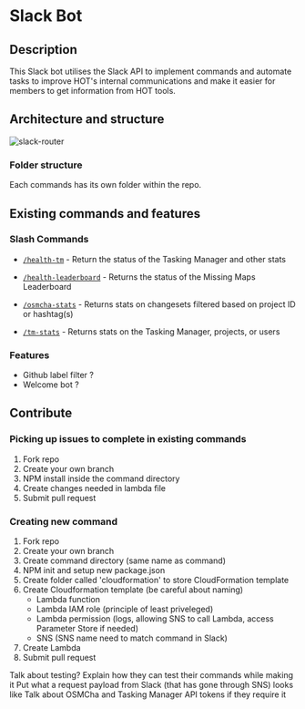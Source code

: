 # Slack Bot

## Description
This Slack bot utilises the Slack API to implement commands and automate tasks to improve HOT's internal communications and make it easier for members to get information from HOT tools.

## Architecture and structure
![slack-router](https://user-images.githubusercontent.com/12103383/84057200-f6620000-a9d4-11ea-9b74-fd4ecd9eb27b.png)

### Folder structure
Each commands has its own folder within the repo.

## Existing commands and features
### Slash Commands
* [`/health-tm`](https://github.com/hotosm/slack-bots/tree/master/src/health-tm) - Return the status of the Tasking Manager and other stats

* [`/health-leaderboard`](https://github.com/hotosm/slack-bots/tree/master/src/health-leaderboard) - Returns the status of the Missing Maps Leaderboard

* [`/osmcha-stats`](https://github.com/hotosm/slack-bots/tree/master/src/osmcha-stats) - Returns stats on changesets filtered based on project ID or hashtag(s)

* [`/tm-stats`](https://github.com/hotosm/slack-bots/tree/master/src/tm-stats) - Returns stats on the Tasking Manager, projects, or users

### Features
* Github label filter ?
* Welcome bot ?

## Contribute
### Picking up issues to complete in existing commands
1. Fork repo
2. Create your own branch
3. NPM install inside the command directory
4. Create changes needed in lambda file
5. Submit pull request

### Creating new command
1. Fork repo
2. Create your own branch
3. Create command directory (same name as command)
4. NPM init and setup new package.json
5. Create folder called 'cloudformation' to store CloudFormation template
6. Create Cloudformation template (be careful about naming)
    * Lambda function
    * Lambda IAM role (principle of least priveleged)
    * Lambda permission (logs, allowing SNS to call Lambda, access Parameter Store if needed)
    * SNS (SNS name need to match command in Slack)
7. Create Lambda
10. Submit pull request


Talk about testing? 
Explain how they can test their commands while making it
Put what a request payload from Slack (that has gone through SNS) looks like
Talk about OSMCha and Tasking Manager API tokens if they require it